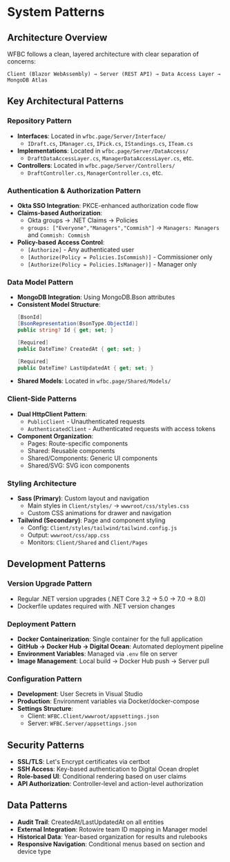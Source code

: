 # System Patterns

## Architecture Overview
WFBC follows a clean, layered architecture with clear separation of concerns:

```
Client (Blazor WebAssembly) → Server (REST API) → Data Access Layer → MongoDB Atlas
```

## Key Architectural Patterns

### Repository Pattern
- **Interfaces**: Located in `wfbc.page/Server/Interface/`
  - `IDraft.cs`, `IManager.cs`, `IPick.cs`, `IStandings.cs`, `ITeam.cs`
- **Implementations**: Located in `wfbc.page/Server/DataAccess/`
  - `DraftDataAccessLayer.cs`, `ManagerDataAccessLayer.cs`, etc.
- **Controllers**: Located in `wfbc.page/Server/Controllers/`
  - `DraftController.cs`, `ManagerController.cs`, etc.

### Authentication & Authorization Pattern
- **Okta SSO Integration**: PKCE-enhanced authorization code flow
- **Claims-based Authorization**: 
  - Okta groups → .NET Claims → Policies
  - `groups: ["Everyone","Managers","Commish"]` → `Managers: Managers` and `Commish: Commish`
- **Policy-based Access Control**:
  - `[Authorize]` - Any authenticated user
  - `[Authorize(Policy = Policies.IsCommish)]` - Commissioner only
  - `[Authorize(Policy = Policies.IsManager)]` - Manager only

### Data Model Pattern
- **MongoDB Integration**: Using MongoDB.Bson attributes
- **Consistent Model Structure**:
  ```csharp
  [BsonId]
  [BsonRepresentation(BsonType.ObjectId)]
  public string? Id { get; set; }
  
  [Required]
  public DateTime? CreatedAt { get; set; }
  
  [Required]
  public DateTime? LastUpdatedAt { get; set; }
  ```
- **Shared Models**: Located in `wfbc.page/Shared/Models/`

### Client-Side Patterns
- **Dual HttpClient Pattern**:
  - `PublicClient` - Unauthenticated requests
  - `AuthenticatedClient` - Authenticated requests with access tokens
- **Component Organization**:
  - Pages: Route-specific components
  - Shared: Reusable components
  - Shared/Components: Generic UI components
  - Shared/SVG: SVG icon components

### Styling Architecture
- **Sass (Primary)**: Custom layout and navigation
  - Main styles in `Client/styles/` → `wwwroot/css/styles.css`
  - Custom CSS animations for drawer and navigation
- **Tailwind (Secondary)**: Page and component styling
  - Config: `Client/styles/tailwind/tailwind.config.js`
  - Output: `wwwroot/css/app.css`
  - Monitors: `Client/Shared` and `Client/Pages`

## Development Patterns

### Version Upgrade Pattern
- Regular .NET version upgrades (.NET Core 3.2 → 5.0 → 7.0 → 8.0)
- Dockerfile updates required with .NET version changes

### Deployment Pattern
- **Docker Containerization**: Single container for the full application
- **GitHub → Docker Hub → Digital Ocean**: Automated deployment pipeline
- **Environment Variables**: Managed via `.env` file on server
- **Image Management**: Local build → Docker Hub push → Server pull

### Configuration Pattern
- **Development**: User Secrets in Visual Studio
- **Production**: Environment variables via Docker/docker-compose
- **Settings Structure**: 
  - Client: `WFBC.Client/wwwroot/appsettings.json`
  - Server: `WFBC.Server/appsettings.json`

## Security Patterns
- **SSL/TLS**: Let's Encrypt certificates via certbot
- **SSH Access**: Key-based authentication to Digital Ocean droplet
- **Role-based UI**: Conditional rendering based on user claims
- **API Authorization**: Controller-level and action-level authorization

## Data Patterns
- **Audit Trail**: CreatedAt/LastUpdatedAt on all entities
- **External Integration**: Rotowire team ID mapping in Manager model
- **Historical Data**: Year-based organization for results and rulebooks
- **Responsive Navigation**: Conditional menus based on section and device type

